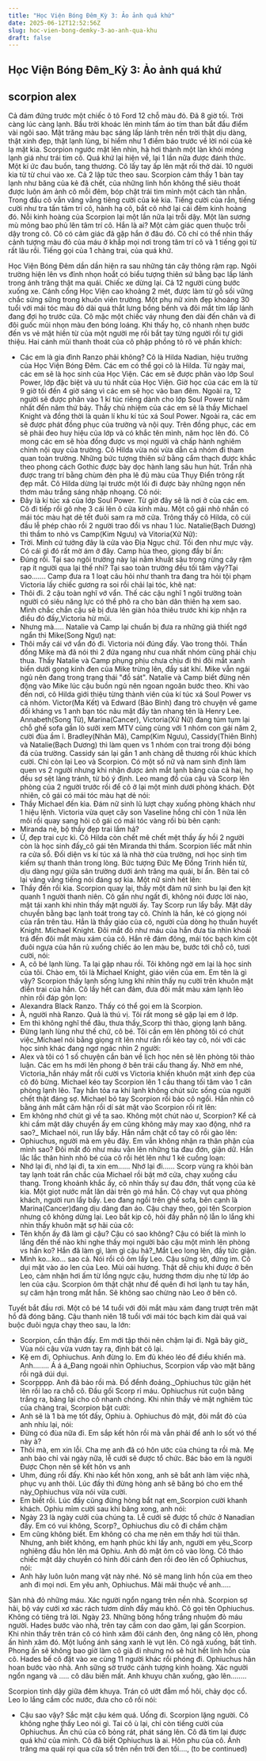 ```yaml
---
title: "Học Viện Bóng Đêm_Kỳ 3: Ảo ảnh quá khứ"
date: 2025-06-12T12:52:56Z
slug: hoc-vien-bong-demky-3-ao-anh-qua-khu
draft: false
---
```


## Học Viện Bóng Đêm_Kỳ 3: Ảo ảnh quá khứ

## scorpion alex

Cả đám đứng trước một chiếc ô tô Ford 12 chỗ màu đỏ. Đã 8 giờ tối. Trời càng lúc càng lạnh. Bầu trời khoác lên mình tấm áo tím than bắt đầu điểm vài ngôi sao. Mặt trăng màu bạc sáng lấp lánh trên nền trời thật dịu dàng, thật xinh đẹp, thật lạnh lùng, bí hiểm như 1 điềm báo trước về lời nói của kẻ lạ mặt kia. Scorpion ngước mặt lên nhìn, hà hơi thành một làn khói mỏng lạnh giá như trái tim cô. Quá khứ lại hiện về, lại 1 lần nữa được đánh thức. Một kí ức đau buồn, tang thương. Cô lấy tay ấp lên mặt rồi thở dài. 10 người kia từ từ chui vào xe. Cả 2 lập tức theo sau. Scorpion cảm thấy 1 bàn tay lạnh như băng của kẻ đã chết, của những linh hồn không thể siêu thoát được luôn ám ảnh cô mỗi đêm, bóp chặt trái tim mình một cách tàn nhẫn. Trong đầu cô vẫn văng vẳng tiêng cười của kẻ kia. Tiếng cười của rắn, tiếng cười như tra tấn tâm trí cô, hành hạ cô, bắt cô nhớ lại cái đêm kinh hoàng đó. Nỗi kinh hoàng của Scorpion lại một lần nữa lại trỗi dậy. Một làn sương mù mỏng bao phủ lên tâm trí cô. Hắn là ai? Một cảm giác quen thuộc trỗi dậy trong cô. Cô có cảm giác đã gặp hắn ở đâu đó. Cô chỉ có thể nhìn thấy cảnh tượng màu đỏ của máu ở khắp mọi nơi trong tâm trí cô và 1 tiếng gọi từ rất lâu rồi. Tiếng gọi của 1 chàng trai, của quá khứ.
 
 
Học Viện Bóng Đêm dần dần hiện ra sau những tán cây thông rậm rạp. Ngôi trường hiện lên vs đỉnh nhọn hoắt có biểu tượng thiên sứ bằng bạc lấp lánh trong ánh trăng thật ma quái. Chiếc xe dừng lại. Cả 12 người cùng bước xuống xe. Cánh cổng Học Viện cao khoảng 2 mét, được làm từ gỗ sồi vững chắc sừng sững trong khuôn viên trường. Một phụ nữ xinh đẹp khoảng 30 tuổi với mái tóc màu đỏ dài quá thắt lưng bồng bềnh và đôi mắt tím lấp lánh đang đợi họ trước cửa. Cô mặc một chiếc váy nhung đen dài đến chân và đi đôi guốc mũi nhọn màu đen bóng loáng. Khi thấy họ, cô nhanh nhẹn bước đến vs vẻ mặt hiền từ của một người mẹ rồi bắt tay từng người rồi tự giới thiệu. Hai cánh mũi thanh thoát của cô phập phồng tỏ rõ vẻ phấn khích:
- Các em là gia đình Ranzo phải không? Cô là Hilda Nadian, hiệu trưởng của Học Viện Bóng Đêm. Các em có thể gọi cô là Hilda. Từ ngày mai, các em sẽ là học sinh của Học Viện. Các em sẽ được phân vào lớp Soul Power, lớp đặc biệt và ưu tú nhất của Học Viện. Giờ học của các em là từ 9 giờ tối đến 4 giờ sáng vì các em sẽ học vào ban đêm. Ngoài ra, 12 người sẽ được phân vào 1 kí túc riêng dành cho lớp Soul Power từ năm nhất đến năm thứ bảy. Thầy chủ nhiệm của các em sẽ là thầy Michael Knight và đồng thời là quản lí khu kí túc xá Soul Power. Ngoài ra, các em sẽ được phát đồng phục của trường và nội quy. Trên đồng phục, các em sẽ phải đeo huy hiệu của lớp và có khắc tên mình, năm học lên đó. Cô mong các em sẽ hòa đồng được vs mọi người và chấp hành nghiêm chỉnh nội quy của trường. 
Cô Hilda vừa nói vừa dẫn cả nhóm đi tham quan toàn trường. Những bức tượng thiên sứ bằng cẩm thạch được khắc theo phong cách Gothic được bày dọc hành lang sâu hun hút. Trần nhà được trang trí bằng chùm đèn pha lê đủ màu của Thụy Điển trông rất đẹp mắt. Cô Hilda dừng lại trước một lối đi được bày những ngọn nến thơm màu trắng sáng nhập nhoạng. Cô nói:
- Đây là kí túc xá của lớp Soul Power. Từ giờ đây sẽ là nơi ở của các em.
Cô đi tiếp rồi gõ nhẹ 3 cái lên ô cửa kính màu. Một cô gái nhỏ nhắn có mái tóc màu hạt dẻ tết đuôi sam ra mở cửa. Trông thấy cô Hilda, cô cúi đầu lễ phép chào rồi 2 người trao đổi vs nhau 1 lúc. Natalie(Bạch Dương) thì thầm to nhỏ vs Camp(Kim Ngưu) và Vitoria(Xử Nữ):
- Trời. Mình cứ tưởng đây là cửa vào Địa Ngục chứ. Tối đen như mực vậy. Có cái gì đó rất mờ ám ở đây.
Camp hùa theo, giọng đầy bí ẩn:
- Đúng rồi. Tại sao ngôi trường này lại nằm khuất sâu trong rừng cây rậm rạp ít người qua lại thế nhỉ? Tại sao toàn trường đều tối tăm vậy?Tại sao....... Camp đưa ra 1 loạt câu hỏi như thanh tra đang tra hỏi tội phạm
Victoria lấy chiếc gương ra soi rồi chải lại tóc, khẽ nạt:
- Thôi đi. 2 cậu toàn nghĩ vớ vẩn. Thế các cậu nghĩ 1 ngôi trường toàn người có siêu năng lực có thể phô ra cho bàn dân thiên hạ xem sao. Mình chắc chắn cậu sẽ bị đưa lên giàn hỏa thiêu trước khi kịp nhận ra điều đó đấy_Victoria hừ mũi. 
- Nhưng mà..... Natalie và Camp lại chuẩn bị đưa ra những giả thiết ngớ ngẩn thì Mike(Song Ngư) nạt:
- Thôi mấy cái vớ vẩn đó đi. Victoria nói đúng đấy. Vào trong thôi.
Thần đồng Mike mà đã nói thì 2 đứa ngang như cua nhất nhóm cũng phải chịu thua. Thấy Natalie và Camp phụng phịu chưa chịu đi thì đôi mắt xanh biển dưới gọng kính đen của Mike trừng lên, đầy sát khí. Mike vẫn ngái ngủ nên đang trong trạng thái "đồ sát".  Natalie và Camp biết đừng nên động vào Mike lúc cậu buồn ngủ nên ngoan ngoãn bước theo. Khi vào đến nơi, cô Hilda giới thiệu từng thành viên của kí túc xá Soul Power vs cả nhóm. Victor(Ma Kết) và Edward (Bảo Bình) đang trò chuyện về game đối kháng vs 1 anh bạn tóc nâu mặt đầy tàn nhang tên là Henry Lee. Annabeth(Song Tử), Marina(Cancer), Victoria(Xử Nữ) đang túm tụm lại chỗ ghế sofa gần lò sưởi xem MTV cùng cùng với 1 nhóm con gái năm 2, cười đùa ầm ĩ. Bradley(Nhân Mã), Camp(Kim Ngưu), Cassidy(Thiên Bình) và Natalie(Bạch Dương) thì làm quen vs 1 nhóm con trai trong đội bóng đá của trường. Cassidy sán lại gần 1 anh chàng dễ thương rồi khúc khích cười. Chỉ còn lại Leo và Scorpion. Có một số nữ và nam sinh định làm quen vs 2 người nhưng khi nhận được ánh mắt lạnh băng của cả hai, họ đều sợ sệt lảng tránh, từ bỏ ý định. Leo mang đồ của cậu và Scorp lên phòng của 2 người trước rồi để cô ở lại một mình dưới phòng khách. Đột nhiên, cô gái có mái tóc màu hạt dẻ nói:
- Thầy Michael đến kìa.
Đám nữ sinh lũ lượt chạy xuống phòng khách như 1 hiệu lệnh. Victoria vừa quẹt cây son Vaseline hồng chỉ còn 1 nửa lên môi rồi quay sang hỏi cô gái có mái tóc vàng rối bù bên cạnh:
- Miranda nè, bộ thầy đẹp trai lắm hả?
- Ừ, đẹp trai cực kì. Cô Hilda còn chết mê chết mệt thầy ấy hồi 2 người còn là học sinh đấy_cô gái tên Miranda thì thầm.
Scorpion liếc mắt nhìn ra cửa sổ. Đối diện vs kí túc xá là nhà thờ của trường, nơi học sinh tìm kiếm sự thanh thản trong lòng. Bức tượng Đức Mẹ Đồng Trinh hiền từ, dịu dàng ngự giữa sân trường dưới ánh trăng ma quái, bí ẩn. Bên tai cô lại văng vẳng tiếng nói đáng sợ kia. Một nữ sinh hét lên:
- Thầy đến rồi kìa. 
Scorpion quay lại, thấy một đám nữ sinh bu lại đen kịt quanh 1 người thanh niên. Cô gần như ngất đi, không nói được lời nào, mặt tái xanh khi nhìn thấy mặt người ấy. Tay Scorp run lẩy bẩy. Mặt dây chuyền bằng bạc lạnh toát trong tay cô. Chính là hắn, kẻ có giọng nói của rắn trên tàu. Hắn là thầy giáo của cô, người của dòng họ thuần huyết Knight. Michael Knight. Đôi mắt đỏ như máu của hắn đưa tia nhìn khoái trá đến đôi mắt màu xám của cô. Hắn rẽ đám đông, mái tóc bạch kim cột đuôi ngựa của hắn rủ xuống chiếc áo len màu be, bước tới chỗ cô, tươi cười, nói:
- A, cô bé lạnh lùng. Ta lại gặp nhau rồi. Tôi không ngờ em lại là học sinh của tôi. Chào em, tôi là Michael Knight, giáo viên của em. Em tên là gì vậy?
Scorpion thấy lạnh sống lưng khi nhìn thấy nụ cười trên khuôn mặt điển trai của hắn. Cô lấy hết can đảm, đưa đôi mắt màu xám lạnh lẽo nhìn rồi đáp gỏn lọn:
- Alexandra Black Ranzo. Thấy có thể gọi em là Scorpion.
- À, người nhà Ranzo. Quả là thú vị. Tôi rất mong sẽ gặp lại em ở lớp.
- Em thì không nghĩ thế đâu, thưa thầy_Scorp thì thào, giọng lạnh băng.
- Đừng lạnh lùng như thế chứ, cô bé. Tôi cần em lên phòng tôi có chút việc_Michael nói bằng giọng rít lên như rắn rồi kéo tay cô, nói với các học sinh khác đang ngơ ngác nhìn 2 người:
- Alex và tôi có 1 số chuyện cần bàn về lịch học nên sẽ lên phòng tôi thảo luận. Các em hs mới lên phong ở bên trái cầu thang ấy. Nhờ em nhé, Victoria_hắn nháy mắt rồi cười vs Victoria khiến khuôn mặt xinh đẹp của cô đỏ bừng.
Michael kéo tay Scorpion lên 1 cầu thang tối tăm vào 1 căn phòng lạnh lẽo. Tay hắn tỏa ra khí lạnh không chút sức sống của người chết thật đáng sợ. Michael bỏ tay Scorpion rồi bảo cô ngồi. Hắn nhìn cô bằng ánh mắt căm hận rồi dí sát mặt vào Scorpion rồi rít lên:
- Em không nhớ chút gì về ta sao. Không một chút nào ư, Scorpion? Kể cả khi cầm mặt dây chuyền ấy em cũng không mảy may xao động, nhớ ra sao?_ Michael nói, run lẩy bẩy. Hắn nắm chặt cổ tay cô rồi gào lên:
- Ophiuchus, người mà em yêu đây. Em vẫn không nhận ra thân phận của mình sao? Đôi mắt đỏ như máu vằn lên những tia đau đớn, giận dữ. Hắn lắc lắc thân hình nhỏ bé của cô rồi hét lên như 1 kẻ cuồng loạn:
- Nhớ lại đi, nhớ lại đi, ta xin em...... Nhớ lại đi......
Scorp vùng ra khỏi bàn tay lạnh toát rắn chắc của Michael rồi bật mở cửa, chạy xuống cầu thang. Trong khoảnh khắc ấy, cô nhìn thấy sự đau đớn, thất vọng của kẻ kia. Một giọt nước mắt lăn dài trên gò má hắn. Cô chạy vụt qua phòng khách, người run lẩy bẩy. Leo đang ngồi trên ghế sofa, bên cạnh là Marina(Cancer)đang dịu dàng đan áo. Cậu chạy theo, gọi tên Scorpion nhưng cô không dừng lại. Leo bắt kịp cô, hỏi đầy phẫn nộ lẫn lo lắng khi nhìn thấy khuôn mặt sợ hãi của cô:
- Tên khốn ấy đã làm gì cậu? Cậu có sao không? Cậu có biết là mình lo lắng đến thế nào khi nghe thấy mọi người bảo cậu một mình lên phòng vs hắn ko? Hắn đã làm gì, làm gì cậu hả?_Mắt Leo long lên, đầy tức giận.
- Mình ko...ko... sao cả. 
Nói rồi cô ôm lấy Leo. Cậu sững sờ, đứng im. Cô dụi mặt vào áo len của Leo. Mùi oải hương. Thật dễ chịu khi được ở bên Leo, cảm nhận hơi ấm từ lồng ngực cậu, hương thơm dịu nhẹ từ lớp áo len của cậu. Scorpion ôm thật chặt như để quên đi hơi lạnh tu tay hắn, sự căm hận trong mắt hắn. Sẽ không sao chừng nào Leo ở bên cô.
 
Tuyết bắt đầu rơi. Một cô bé 14 tuổi với đôi mắt màu xám đang trượt trên mặt hồ đã đóng băng. Cậu thanh niên 18 tuổi với mái tóc bạch kim dài quá vai buộc đuôi ngựa chạy theo sau, la lớn:
- Scorpion, cẩn thận đấy. Em mới tập thôi nên chậm lại đi. Ngã bây giờ_ Vùa nói cậu vừa vươn tay ra, định bát cô lại.
- Kệ em đi, Ophiuchus. Anh đừng lo. Em đủ khéo léo để điều khiển mà. Anh........ Á á á_Đang ngoái nhìn Ophiuchus, Scorpion vấp vào mặt băng rồi ngã dúi dụi.
- Scorpppp. Anh đã bảo rồi mà. Đồ đểnh đoảng._Ophiuchus tức giận hét lên rồi lao ra chỗ cô. Đầu gối Scorp rỉ máu. Ophiuchus rút cuộn băng trắng ra, băng lại cho cô nhanh chóng. Khi nhìn thấy vẻ mặt nghiêm túc của chàng trai, Scorpion bật cười:
- Anh sẽ là 1 bà mẹ tốt đấy, Ophiu à.
Ophiuchus đỏ mặt, đôi mắt đỏ của anh nhíu lại, nói:
- Đừng có đùa nữa đi. Em sắp kết hôn rồi mà vẫn phải để anh lo sốt vó thế này à?
- Thôi mà, em xin lỗi. Cha mẹ anh đã có hôn ước của chúng ta rồi mà. Mẹ anh bảo chỉ vài ngày nữa, lễ cưới sẽ được tổ chức. Bác bảo em là người Được Chọn nên sẽ kết hôn vs anh
- Uhm, đúng rồi đấy. Khi nào kết hôn xong, anh sẽ bắt anh làm việc nhà, phục vụ anh thôi. Lúc đấy thì đừng hòng anh sẽ băng bó cho em thế này_Ophiuchus vừa nói vừa cười. 
- Em biết rồi. Lúc đấy cũng đừng hòng bắt nạt em_Scorpion cười khanh khách. Ophiu mỉm cười sau khi băng xong, anh nói:
- Ngày 23 là ngày cưới của chúng ta. Lễ cưới sẽ được tổ chức ở Nanadian đấy. Em có vui không, Scorp?_ Ophiuchus dìu cô đi chầm chậm
- Em cũng không biết. Em không có cha mẹ nên em thấy hơi tủi thân. Nhưng, anh biết không, em hạnh phúc khi lấy anh, người em yêu_Scorp nghiêng đầu hôn lên má Ophiu. Anh đỏ mặt ôm cô vào lòng. Cô tháo chiếc mặt dây chuyền có hình đôi cánh đen rồi đeo lên cổ Ophiuchus, nói:
- Anh hãy luôn luôn mang vật này nhé. Nó sẽ mang linh hồn của em theo anh đi mọi nơi. Em yêu anh, Ophiuchus. Mãi mãi thuộc về anh.....
 
Sàn nhà đỏ những máu. Xác người ngổn ngang trên nền nhà. Scorpion sợ hãi, bộ váy cưới xơ xác rách tươm dính đầy máu khô. Cô gọi tên Ophiuchus. Không có tiêng trả lời.  Ngày 23. Những bông hồng trắng nhuộm đỏ máu người. Hades bước vào nhà, trên tay cầm con dao găm, lại gần Scorpion. Khi nhìn thấy trên trán cô có hình xăm đôi cánh đen, ông nâng cô lên, phong ấn hình xăm đó. Một luồng ánh sáng xanh lè vụt lên. Cô ngã xuống, bất tỉnh. Phong ấn sẽ không bao giờ làm cô già đi nhưng nó sẽ hút hết linh hồn của cô. Hades bế cô đặt vào xe cùng 11 người khác rồi phóng đi. Ophiuchus hân hoan bước vào nhà. Anh sững sờ trước cảnh tượng kinh hoàng. Xác người ngổn ngang và ..... cô dâu biến mất. Anh khuỵu chân xuống, gào lên........
 
Scorpion tỉnh dậy giữa đêm khuya. Trán cô ướt đẫm mồ hôi, chảy dọc cổ. Leo lo lắng cầm cốc nước, đưa cho cô rồi nói:
- Cậu sao vậy? Sắc mặt cậu kém quá. Uống đi.
Scorpion lặng người. Cô không nghe thấy Leo nói gì. Tai cô ù lại, chỉ còn tiếng cười của Ophiuchus. Ấn chú của cô bỏng rát, phát sáng lên. Cô đã tìm lại được quá khứ của mình. Cô đã biết Ophiuchus là ai. Hôn phu của cô. Ánh trăng ma quái rọi qua cửa sổ trên nền trời đen tối....,
(to be continued)